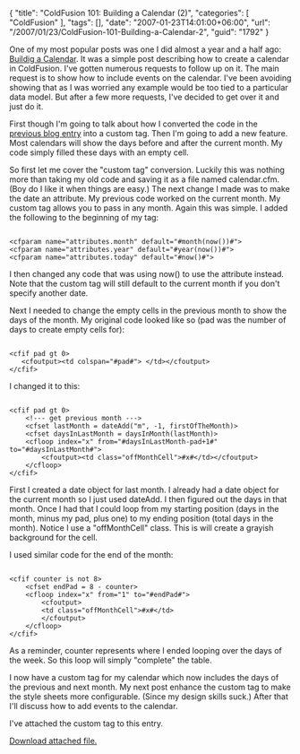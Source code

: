 {
	"title": "ColdFusion 101: Building a Calendar (2)",
	"categories": [
		"ColdFusion"
	],
	"tags": [],
	"date": "2007-01-23T14:01:00+06:00",
	"url": "/2007/01/23/ColdFusion-101-Building-a-Calendar-2",
	"guid": "1792"
}

One of my most popular posts was one I did almost a year and a half ago: <a href="http://ray.camdenfamily.com/index.cfm/2005/8/31/ColdFusion-101-Building-a-Calendar">Buildig a Calendar</a>. It was a simple post describing how to create a calendar in ColdFusion. I've gotten numerous requests to follow up on it. The main request is to show how to include events on the calendar. I've been avoiding showing that as I was worried any example would be too tied to a particular data model. But after a few more requests, I've decided to get over it and just do it.
<!--more-->
First though I'm going to talk about how I converted the code in the <a href="http://ray.camdenfamily.com/index.cfm/2005/8/31/ColdFusion-101-Building-a-Calendar">previous blog entry</a> into a custom tag. Then I'm going to add a new feature. Most calendars will show the days before and after the current month. My code simply filled these days with an empty cell. 

So first let me cover the "custom tag" conversion. Luckily this was nothing more than taking my old code and saving it as a file named calendar.cfm. (Boy do I like it when things are easy.) The next change I made was to make the date an attribute. My previous code worked on the current month. My custom tag allows you to pass in any month. Again this was simple. I added the following to the beginning of my tag:

<code>
&lt;cfparam name="attributes.month" default="#month(now())#"&gt;
&lt;cfparam name="attributes.year" default="#year(now())#"&gt;
&lt;cfparam name="attributes.today" default="#now()#"&gt;
</code>

I then changed any code that was using now() to use the attribute instead. Note that the custom tag will still default to the current month if you don't specify another date. 

Next I needed to change the empty cells in the previous month to show the days of the month. My original code looked like so (pad was the number of days to create empty cells for):

<code>
&lt;cfif pad gt 0&gt;
   &lt;cfoutput&gt;&lt;td colspan="#pad#"&gt;&nbsp;&lt;/td&gt;&lt;/cfoutput&gt;
&lt;/cfif&gt;
</code>

I changed it to this:

<code>
&lt;cfif pad gt 0&gt;
	&lt;!--- get previous month ---&gt;
	&lt;cfset lastMonth = dateAdd("m", -1, firstOfTheMonth)&gt;
	&lt;cfset daysInLastMonth = daysInMonth(lastMonth)&gt;
	&lt;cfloop index="x" from="#daysInLastMonth-pad+1#" to="#daysInLastMonth#"&gt;
		&lt;cfoutput&gt;&lt;td class="offMonthCell"&gt;#x#&lt;/td&gt;&lt;/cfoutput&gt;
	&lt;/cfloop&gt;
&lt;/cfif&gt;
</code>

First I created a date object for last month. I already had a date object for the current month so I just used dateAdd. I then figured out the days in that month. Once I had that I could loop from my starting position (days in the month, minus my pad, plus one) to my ending position (total days in the month). Notice I use a "offMonthCell" class. This is will create a grayish background for the cell.

I used similar code for the end of the month:

<code>
&lt;cfif counter is not 8&gt;
	&lt;cfset endPad = 8 - counter&gt;
	&lt;cfloop index="x" from="1" to="#endPad#"&gt;
		&lt;cfoutput&gt;
		&lt;td class="offMonthCell"&gt;#x#&lt;/td&gt;
		&lt;/cfoutput&gt;
	&lt;/cfloop&gt;
&lt;/cfif&gt;
</code>

As a reminder, counter represents where I ended looping over the days of the week. So this loop will simply "complete" the table. 

I now have a custom tag for my calendar which now includes the days of the previous and next month. My next post enhance the custom tag to make the style sheets more configurable. (Since my design skills suck.) After that I'll discuss how to add events to the calendar. 

I've attached the custom tag to this entry.<p><a href='enclosures/D%3A%5Cwebsites%5Cdev%2Ecamdenfamily%2Ecom%5Cenclosures%2Fcalendar1%2Ezip'>Download attached file.</a></p>